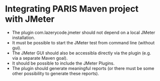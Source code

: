 Integrating PARIS Maven project with JMeter
============

- The plugin com.lazerycode.jmeter should not depend on a local JMeter installation.
- It must be possible to start the JMeter test from command line (without gui).
- The JMeter GUI should also be accessibla directly via the plugin (e.g. via a separate Maven goal).
- It should be possible to include the JMeter Plugins.
- The plugin should generate meaningful reports (or there must be some other possibility to generate these reports).

